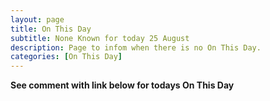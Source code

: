 ```yaml
---
layout: page
title: On This Day
subtitle: None Known for today 25 August
description: Page to infom when there is no On This Day.
categories: [On This Day]
---
```


**See comment with link below for todays On This Day**
